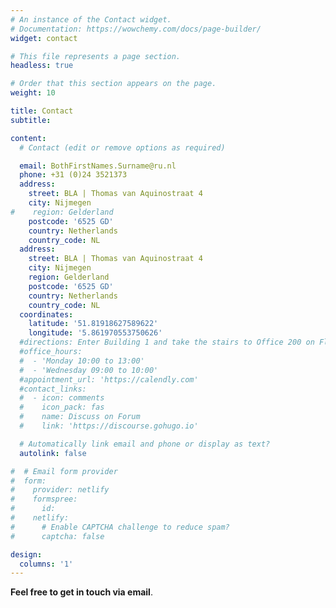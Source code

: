 ```yaml
---
# An instance of the Contact widget.
# Documentation: https://wowchemy.com/docs/page-builder/
widget: contact

# This file represents a page section.
headless: true

# Order that this section appears on the page.
weight: 10

title: Contact
subtitle:

content:
  # Contact (edit or remove options as required)

  email: BothFirstNames.Surname@ru.nl
  phone: +31 (0)24 3521373
  address:
    street: BLA | Thomas van Aquinostraat 4
    city: Nijmegen
#    region: Gelderland
    postcode: '6525 GD'
    country: Netherlands
    country_code: NL
  address:
    street: BLA | Thomas van Aquinostraat 4
    city: Nijmegen
    region: Gelderland
    postcode: '6525 GD'
    country: Netherlands
    country_code: NL
  coordinates:
    latitude: '51.81918627589622'
    longitude: '5.861970553750626'
  #directions: Enter Building 1 and take the stairs to Office 200 on Floor 2
  #office_hours:
  #  - 'Monday 10:00 to 13:00'
  #  - 'Wednesday 09:00 to 10:00'
  #appointment_url: 'https://calendly.com'
  #contact_links:
  #  - icon: comments
  #    icon_pack: fas
  #    name: Discuss on Forum
  #    link: 'https://discourse.gohugo.io'

  # Automatically link email and phone or display as text?
  autolink: false

#  # Email form provider
#  form:
#    provider: netlify
#    formspree:
#      id:
#    netlify:
#      # Enable CAPTCHA challenge to reduce spam?
#      captcha: false

design:
  columns: '1'
---
```


**Feel free to get in touch via email**.
